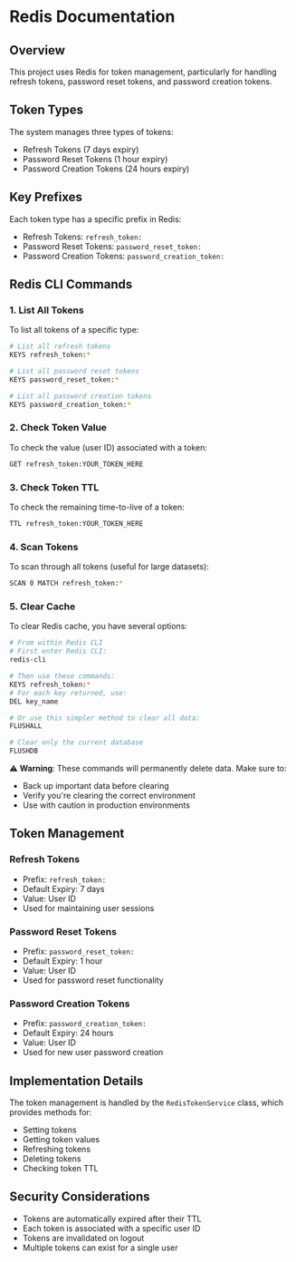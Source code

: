 # Redis Documentation

## Overview

This project uses Redis for token management, particularly for handling refresh tokens, password reset tokens, and password creation tokens.

## Token Types

The system manages three types of tokens:

- Refresh Tokens (7 days expiry)
- Password Reset Tokens (1 hour expiry)
- Password Creation Tokens (24 hours expiry)

## Key Prefixes

Each token type has a specific prefix in Redis:

- Refresh Tokens: `refresh_token:`
- Password Reset Tokens: `password_reset_token:`
- Password Creation Tokens: `password_creation_token:`

## Redis CLI Commands

### 1. List All Tokens

To list all tokens of a specific type:

```bash
# List all refresh tokens
KEYS refresh_token:*

# List all password reset tokens
KEYS password_reset_token:*

# List all password creation tokens
KEYS password_creation_token:*
```

### 2. Check Token Value

To check the value (user ID) associated with a token:

```bash
GET refresh_token:YOUR_TOKEN_HERE
```

### 3. Check Token TTL

To check the remaining time-to-live of a token:

```bash
TTL refresh_token:YOUR_TOKEN_HERE
```

### 4. Scan Tokens

To scan through all tokens (useful for large datasets):

```bash
SCAN 0 MATCH refresh_token:*
```

### 5. Clear Cache

To clear Redis cache, you have several options:

```bash
# From within Redis CLI
# First enter Redis CLI:
redis-cli

# Then use these commands:
KEYS refresh_token:*
# For each key returned, use:
DEL key_name

# Or use this simpler method to clear all data:
FLUSHALL

# Clear only the current database
FLUSHDB
```

⚠️ **Warning**: These commands will permanently delete data. Make sure to:

- Back up important data before clearing
- Verify you're clearing the correct environment
- Use with caution in production environments

## Token Management

### Refresh Tokens

- Prefix: `refresh_token:`
- Default Expiry: 7 days
- Value: User ID
- Used for maintaining user sessions

### Password Reset Tokens

- Prefix: `password_reset_token:`
- Default Expiry: 1 hour
- Value: User ID
- Used for password reset functionality

### Password Creation Tokens

- Prefix: `password_creation_token:`
- Default Expiry: 24 hours
- Value: User ID
- Used for new user password creation

## Implementation Details

The token management is handled by the `RedisTokenService` class, which provides methods for:

- Setting tokens
- Getting token values
- Refreshing tokens
- Deleting tokens
- Checking token TTL

## Security Considerations

- Tokens are automatically expired after their TTL
- Each token is associated with a specific user ID
- Tokens are invalidated on logout
- Multiple tokens can exist for a single user
